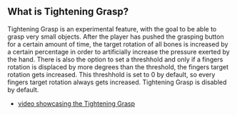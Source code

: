 ## What is Tightening Grasp?


Tightening Grasp is an experimental feature, with the goal to be able to grasp very small objects. 
After the player has pushed the grasping button for a certain amount of time, the target rotation of all bones is increased by a certain percentage in order to artificially increase the pressure exerted by the hand.
There is also the option to set a threshhold and only if a fingers rotation is displaced by more degrees than the threshold, the fingers target rotation gets increased.
This threshhold is set to 0 by default, so every fingers target rotation always gets increased.
Tightening Grasp is disabled by default. 

- [video showcasing the Tightening Grasp](https://www.youtube.com/watch?v=ReFS7ecV5rs)